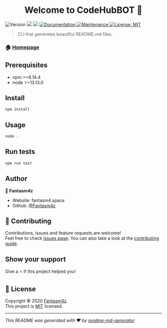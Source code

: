 <h1 align="center">Welcome to CodeHubBOT 👋</h1>
<p>
  <img alt="Version" src="https://img.shields.io/badge/version-1.0.0-blue.svg?cacheSeconds=2592000" />
  <img src="https://img.shields.io/badge/npm-%3E%3D5.5.0-blue.svg" />
  <img src="https://img.shields.io/badge/node-%3E%3D9.3.0-blue.svg" />
  <a href="https://github.com/kefranabg/readme-md-generator#readme" target="_blank">
    <img alt="Documentation" src="https://img.shields.io/badge/documentation-yes-brightgreen.svg" />
  </a>
  <a href="https://github.com/kefranabg/readme-md-generator/graphs/commit-activity" target="_blank">
    <img alt="Maintenance" src="https://img.shields.io/badge/Maintained%3F-yes-green.svg" />
  </a>
  <a href="https://github.com/kefranabg/readme-md-generator/blob/master/LICENSE" target="_blank">
    <img alt="License: MIT" src="https://img.shields.io/github/license/Fantasm4z/CodeHubBOT" />
  </a>
</p>

> CLI that generates beautiful README.md files.

### 🏠 [Homepage](https://github.com/kefranabg/readme-md-generator#readme)

## Prerequisites

- npm >=6.14.4
- node >=13.13.0

## Install

```sh
npm install
```

## Usage

```sh
node .
```

## Run tests

```sh
npm run test
```

## Author

👤 **Fantasm4z**

* Website: fantasm4.space
* Github: [@Fantasm4z](https://github.com/Fantasm4z)

## 🤝 Contributing

Contributions, issues and feature requests are welcome!<br />Feel free to check [issues page](https://github.com/Fantasm4z/codehubbot/issues). You can also take a look at the [contributing guide](https://github.com/Fantasm4z/codehubbot/blob/master/CONTRIBUTING.md).

## Show your support

Give a ⭐️ if this project helped you!

## 📝 License

Copyright © 2020 [Fantasm4z](https://github.com/Fantasm4z).<br />
This project is [MIT](https://github.com/Fantasm4z/codehubbot/blob/master/LICENSE) licensed.

***
_This README was generated with ❤️ by [readme-md-generator](https://github.com/kefranabg/readme-md-generator)_